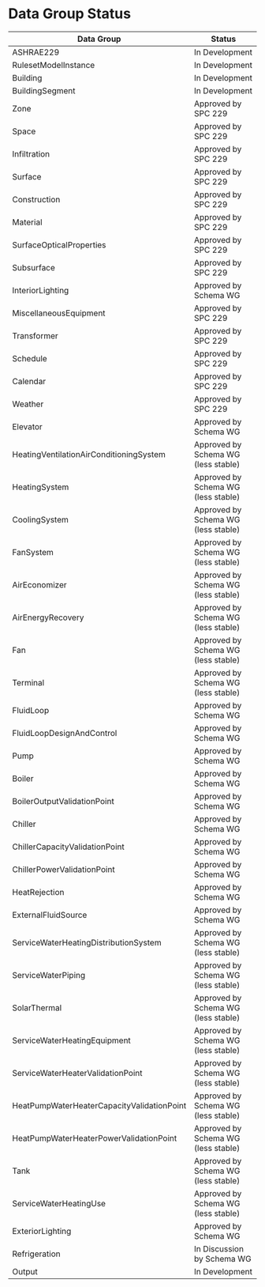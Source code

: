 # Data Group Status


| Data Group                                   | Status
|----------------------------------------------|---------------
| ASHRAE229                                    | In Development
| RulesetModelInstance                         | In Development
| Building                                     | In Development
| BuildingSegment                              | In Development
| Zone                                         | Approved by SPC 229
| Space                                        | Approved by SPC 229
| Infiltration                                 | Approved by SPC 229
| Surface                                      | Approved by SPC 229
| Construction                                 | Approved by SPC 229
| Material                                     | Approved by SPC 229
| SurfaceOpticalProperties                     | Approved by SPC 229
| Subsurface                                   | Approved by SPC 229
| InteriorLighting                             | Approved by Schema WG
| MiscellaneousEquipment                       | Approved by SPC 229
| Transformer                                  | Approved by SPC 229
| Schedule                                     | Approved by SPC 229
| Calendar                                     | Approved by SPC 229
| Weather                                      | Approved by SPC 229
| Elevator                                     | Approved by Schema WG
| HeatingVentilationAirConditioningSystem      | Approved by Schema WG (less stable)
| HeatingSystem                                | Approved by Schema WG (less stable)
| CoolingSystem                                | Approved by Schema WG (less stable)
| FanSystem                                    | Approved by Schema WG (less stable)
| AirEconomizer                                | Approved by Schema WG (less stable)
| AirEnergyRecovery                            | Approved by Schema WG (less stable)
| Fan                                          | Approved by Schema WG (less stable)
| Terminal                                     | Approved by Schema WG (less stable)
| FluidLoop                                    | Approved by Schema WG
| FluidLoopDesignAndControl                    | Approved by Schema WG
| Pump                                         | Approved by Schema WG
| Boiler                                       | Approved by Schema WG
| BoilerOutputValidationPoint                  | Approved by Schema WG
| Chiller                                      | Approved by Schema WG
| ChillerCapacityValidationPoint               | Approved by Schema WG
| ChillerPowerValidationPoint                  | Approved by Schema WG
| HeatRejection                                | Approved by Schema WG
| ExternalFluidSource                          | Approved by Schema WG
| ServiceWaterHeatingDistributionSystem        | Approved by Schema WG (less stable)
| ServiceWaterPiping                           | Approved by Schema WG (less stable)
| SolarThermal                                 | Approved by Schema WG (less stable)
| ServiceWaterHeatingEquipment                 | Approved by Schema WG (less stable)
| ServiceWaterHeaterValidationPoint            | Approved by Schema WG (less stable)
| HeatPumpWaterHeaterCapacityValidationPoint   | Approved by Schema WG (less stable)
| HeatPumpWaterHeaterPowerValidationPoint      | Approved by Schema WG (less stable)
| Tank                                         | Approved by Schema WG (less stable)
| ServiceWaterHeatingUse                       | Approved by Schema WG (less stable)
| ExteriorLighting                             | Approved by Schema WG
| Refrigeration                                | In Discussion by Schema WG
| Output                                       | In Development

